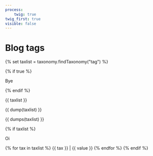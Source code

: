```yaml
---
process:
    twig: true
twig_first: true
visible: false
---
```


# Blog tags


{% set taxlist = taxonomy.findTaxonomy("tag") %}

{% if true %}
<p>Bye</p>
{% endif %}

<p>{{ taxlist }}</p>
<p>{{ dump(taxlist) }}</p>
<p>{{ dumps(taxlist) }}</p>

{% if taxlist %}
<p>Oi</p>
    {% for tax in taxlist %}
        <a class="label label-rounded">{{ tax }} | {{ value }}</a>
    {% endfor %}
{% endif %}


